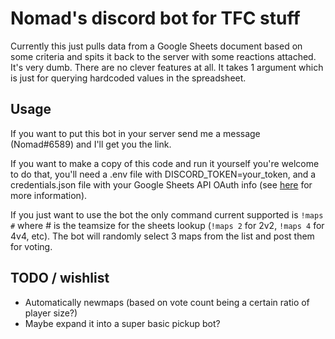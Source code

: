 # Nomad's discord bot for TFC stuff

Currently this just pulls data from a Google Sheets document based on some criteria and spits it back to the server with some reactions attached.
It's very dumb. There are no clever features at all. It takes 1 argument which is just for querying hardcoded values in the spreadsheet.

## Usage

If you want to put this bot in your server send me a message (Nomad#6589) and I'll get you the link.

If you want to make a copy of this code and run it yourself you're welcome to do that, you'll need a .env file with DISCORD_TOKEN=your_token, and a credentials.json file with your Google Sheets API OAuth info (see [here](https://developers.google.com/sheets/api/quickstart/python) for more information).

If you just want to use the bot the only command current supported is `!maps #` where # is the teamsize for the sheets lookup (`!maps 2` for 2v2, `!maps 4` for 4v4, etc). The bot will randomly select 3 maps from the list and post them for voting.

## TODO / wishlist

- Automatically newmaps (based on vote count being a certain ratio of player size?)
- Maybe expand it into a super basic pickup bot?
